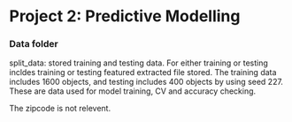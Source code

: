 # Project 2: Predictive Modelling

### Data folder
split_data: stored training and testing data. For either training or testing incldes training or testing featured extracted file stored. The training data includes 1600 objects, and testing includes 400 objects by using seed 227. These are data used for model training, CV and accuracy checking. 

The zipcode is not relevent.
